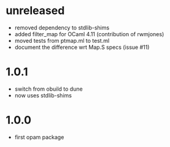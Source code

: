
# unreleased
  - removed dependency to stdlib-shims
  - added filter_map for OCaml 4.11 (contribution of rwmjones)
  - moved tests from ptmap.ml to test.ml
  - document the difference wrt Map.S specs (issue #11)

# 1.0.1
  - switch from obuild to dune
  - now uses stdlib-shims

# 1.0.0
  - first opam package
